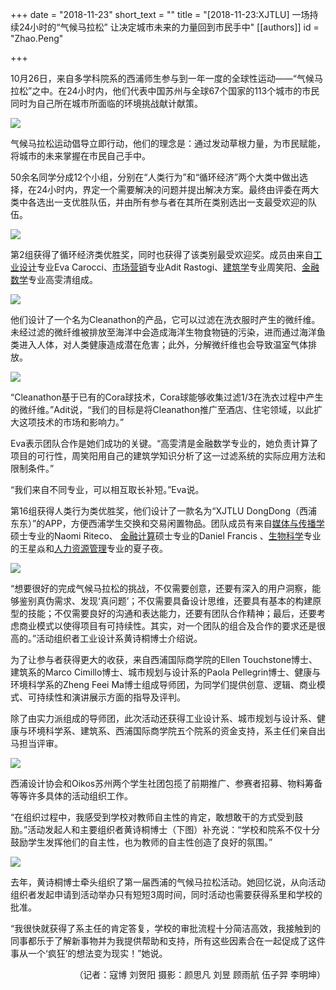 +++
date = "2018-11-23"
short_text = ""
title = "[2018-11-23:XJTLU] 一场持续24小时的“气候马拉松” 让决定城市未来的力量回到市民手中"
[[authors]]
    id = "Zhao.Peng"

+++

<p>10月26日，来自多学科院系的西浦师生参与到一年一度的全球性运动——“气候马拉松”之中。在24小时内，他们代表中国苏州与全球67个国家的113个城市的市民同时为自己所在城市所面临的环境挑战献计献策。</p><p><img src="https://www.xjtlu.edu.cn/en/assets/images/news/2018/11/climathon14.jpg" unselectable="on"></p><p>气候马拉松运动倡导立即行动，他们的理念是：通过发动草根力量，为市民赋能，将城市的未来掌握在市民自己手中。</p><p>50余名同学分成12个小组，分别在“人类行为”和“循环经济”两个大类中做出选择，在24小时内，界定一个需要解决的问题并提出解决方案。最终由评委在两大类中各选出一支优胜队伍，并由所有参与者在其所在类别选出一支最受欢迎的队伍。</p><p><img src="https://www.xjtlu.edu.cn/en/assets/images/news/2018/11/Climathon1.jpg" unselectable="on"></p><p>第2组获得了循环经济类优胜奖，同时也获得了该类别最受欢迎奖。成员由来自<a href="study/undergraduate/industrial-design">工业设计</a>专业Eva Carocci、<a href="study/undergraduate/marketing">市场营销</a>专业Adit Rastogi、<a href="study/undergraduate/architecture">建筑学</a>专业周笑阳、<a href="study/undergraduate/financial-mathematics">金融数学</a>专业高雯清组成。</p><p><img src="https://www.xjtlu.edu.cn/en/assets/images/news/2018/11/Climathon7.jpg" unselectable="on"></p><p>他们设计了一个名为Cleanathon的产品，它可以过滤在洗衣服时产生的微纤维。未经过滤的微纤维被排放至海洋中会造成海洋生物食物链的污染，进而通过海洋鱼类进入人体，对人类健康造成潜在危害；此外，分解微纤维也会导致温室气体排放。</p><p><img src="https://www.xjtlu.edu.cn/en/assets/images/news/2018/11/Climathon15.jpg" unselectable="on"></p><p>“Cleanathon基于已有的Cora球技术，Cora球能够收集过滤1/3在洗衣过程中产生的微纤维。”Adit说，“我们的目标是将Cleanathon推广至酒店、住宅领域，以此扩大这项技术的市场和影响力。”</p><p>Eva表示团队合作是她们成功的关键。“高雯清是金融数学专业的，她负责计算了项目的可行性，周笑阳用自己的建筑学知识分析了这一过滤系统的实际应用方法和限制条件。”</p><p>“我们来自不同专业，可以相互取长补短。”Eva说。</p><p>第16组获得人类行为类优胜奖，他们设计了一款名为“XJTLU DongDong（西浦东东）”的APP，方便西浦学生交换和交易闲置物品。团队成员有来自<a href="study/masters/msc-media-and-communication">媒体与传播学</a>硕士专业的Naomi Riteco、 <a href="study/masters/msc-financial-computing">金融计算</a>硕士专业的Daniel Francis 、<a href="study/undergraduate/biological-sciences">生物科学</a>专业的王星焱和<a href="study/undergraduate/human-resource-management">人力资源管理</a>专业的夏子夜。</p><p><img src="https://www.xjtlu.edu.cn/en/assets/images/news/2018/11/Climathon8.jpg" unselectable="on"></p><p>“想要很好的完成气候马拉松的挑战，不仅需要创意，还要有深入的用户洞察，能够鉴别真伪需求、发现‘真问题’；不仅需要具备设计思维，还要具有基本的构建原型的技能；不仅需要良好的沟通和表达能力，还要有团队合作精神；最后，还要考虑商业模式以使得项目有可持续性。其实，对一个团队的组合及合作的要求还是很高的。”活动组织者工业设计系黄诗桐博士介绍说。</p><p>为了让参与者获得更大的收获，来自西浦国际商学院的Ellen Touchstone博士、建筑系的Marco Cimillo博士、城市规划与设计系的Paola Pellegrin博士、健康与环境科学系的Zheng Feei Ma博士组成导师团，为同学们提供创意、逻辑、商业模式、可持续性和演讲展示方面的指导及评判。</p><p>除了由实力派组成的导师团，此次活动还获得工业设计系、城市规划与设计系、健康与环境科学系、建筑系、西浦国际商学院五个院系的资金支持，系主任们亲自出马担当评审。</p><p><img src="https://www.xjtlu.edu.cn/en/assets/images/news/2018/11/Climathon9.jpg" unselectable="on"></p><p>西浦设计协会和Oikos苏州两个学生社团包揽了前期推广、参赛者招募、物料筹备等等许多具体的活动组织工作。</p><p>“在组织过程中，我感受到学校对教师自主性的肯定，敢想敢干的方式受到鼓励。”活动发起人和主要组织者黄诗桐博士（下图）补充说：“学校和院系不仅十分鼓励学生发挥他们的自主性，也为教师的自主性创造了良好的氛围。”</p><p><img src="https://www.xjtlu.edu.cn/en/assets/images/news/2018/11/Climathon3.jpg" unselectable="on"></p><p>去年，黄诗桐博士牵头组织了第一届西浦的气候马拉松活动。她回忆说，从向活动组织者发起申请到活动举办只有短短3周时间，同时活动也需要获得系里和学校的批准。</p><p>“我很快就获得了系主任的肯定答复，学校的审批流程十分简洁高效，我接触到的同事都乐于了解新事物并为我提供帮助和支持，所有这些因素合在一起促成了这件事从一个‘疯狂’的想法变为现实！”她说。</p><p style="text-align: right;">（记者：寇博 刘贺阳 摄影：颜思凡 刘昱 顾雨航 伍子羿 李明坤）</p>			
